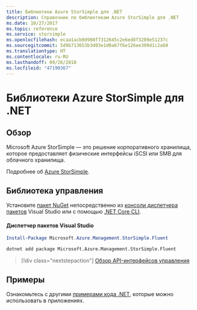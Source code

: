 ```yaml
---
title: Библиотеки Azure StorSimple для .NET
description: Справочник по библиотекам Azure StorSimple для .NET
ms.date: 10/27/2017
ms.topic: reference
ms.service: storsimple
ms.openlocfilehash: ecaa1acb0d988f7312645c2e6ed8f3289e51237c
ms.sourcegitcommit: 5d9b713653b3d03e1d0a67f6e126ee399d1c2a60
ms.translationtype: HT
ms.contentlocale: ru-RU
ms.lasthandoff: 09/26/2018
ms.locfileid: "47190367"
---
```

# <a name="azure-storsimple-libraries-for-net"></a>Библиотеки Azure StorSimple для .NET

## <a name="overview"></a>Обзор

Microsoft Azure StorSimple — это решение корпоративного хранилища, которое предоставляет физические интерфейсы iSCSI или SMB для облачного хранилища. 

Подробнее об [Azure StorSimple](/azure/storsimple/).    

## <a name="management-library"></a>Библиотека управления

Установите [пакет NuGet](https://www.nuget.org/packages/Microsoft.Azure.Management.StorSimple.Fluent) непосредственно из [консоли диспетчера пакетов][PackageManager] Visual Studio или с помощью [.NET Core CLI][DotNetCLI].

#### <a name="visual-studio-package-manager"></a>Диспетчер пакетов Visual Studio

```powershell
Install-Package Microsoft.Azure.Management.StorSimple.Fluent
```

```bash
dotnet add package Microsoft.Azure.Management.StorSimple.Fluent
```

> [!div class="nextstepaction"]
> [Обзор API-интерфейсов управления](/dotnet/api/overview/azure/monitor/management)

## <a name="samples"></a>Примеры

Ознакомьтесь с другими [примерами кода .NET](https://azure.microsoft.com/resources/samples/?platform=dotnet), которые можно использовать в приложениях.

[PackageManager]: https://docs.microsoft.com/nuget/tools/package-manager-console
[DotNetCLI]: https://docs.microsoft.com/dotnet/core/tools/dotnet-add-package